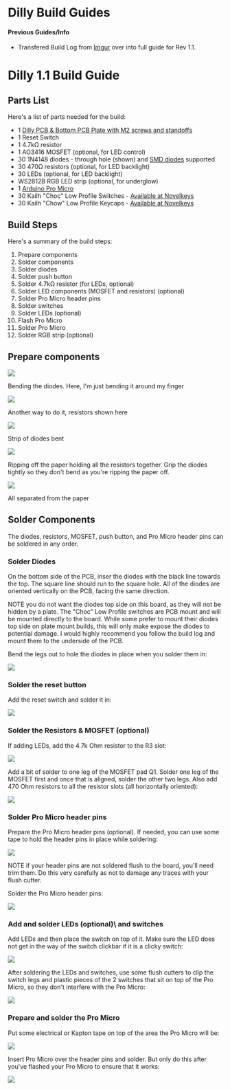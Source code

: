 # Dilly Build Guides

#### Previous Guides/Info
* Transfered Build Log from [Imgur](https://imgur.com/a/oJtOt) over into full guide for Rev 1.1.

# Dilly 1.1 Build Guide

## Parts List

Here's a list of parts needed for the build:

* 1 [Dilly PCB & Bottom PCB Plate with M2 screws and standoffs](https://keeb.io/collections/frontpage/products/dilly-3x10-ortholinear-keyboard-for-kailh-choc-low-profile-switches)
* 1 Reset Switch
* 1 4.7kΩ resistor
* 1 AO3416 MOSFET \(optional, for LED control\)
* 30 1N4148 diodes - through hole \(shown\) and [SMD diodes](https://keeb.io/products/1n4148-diodes) supported
* 30 470Ω resistors \(optional, for LED backlight\)
* 30 LEDs \(optional, for LED backlight\)
* WS2812B RGB LED strip \(optional, for underglow\)
* 1 [Arduino Pro Micro](https://keeb.io/products/pro-micro-5v-16mhz-arduino-compatible-atmega32u4)
* 30 Kailh "Choc" Low Profile Switches - [Available at Novelkeys](https://www.novelkeys.xyz/product-category/switches/)
* 30 Kailh "Chow" Low Profile Keycaps - [Available at Novelkeys](https://www.novelkeys.xyz/product-category/keycaps/)

## Build Steps

Here's a summary of the build steps:

1. Prepare components
2. Solder components
  1. Solder diodes
  2. Solder push button
  3. Solder 4.7kΩ resistor \(for LEDs, optional\)
  4. Solder LED components \(MOSFET and resistors\) \(optional\)
  5. Solder Pro Micro header pins
3. Solder switches
4. Solder LEDs \(optional\)
5. Flash Pro Micro
6. Solder Pro Micro
7. Solder RGB strip \(optional\)

## Prepare components

![](https://i.imgur.com/rrey3ej.jpg)

Bending the diodes. Here, I'm just bending it around my finger

![](https://i.imgur.com/sKo655O.jpg)

Another way to do it, resistors shown here

![](https://i.imgur.com/2D39Ojx.jpg)

Strip of diodes bent

![](https://i.imgur.com/Ys0X30w.jpg)

Ripping off the paper holding all the resistors together. Grip the diodes tightly so they don't bend as you're ripping the paper off.

![](https://i.imgur.com/4cFrb2D.jpg)

All separated from the paper

## Solder Components

The diodes, resistors, MOSFET, push button, and Pro Micro header pins can be soldered in any order.

### Solder Diodes

On the bottom side of the PCB, inser the diodes with the black line towards the top. The square line should run to the square hole. All of the diodes are oriented vertically on the PCB, facing the same direction.

NOTE you do not want the diodes top side on this board, as they will not be hidden by a plate. The "Choc" Low Profile switches are PCB mount and will be mounted directly to the board. While some prefer to mount their diodes top side on plate mount builds, this will only make expose the diodes to potential damage. I would highly recommend you follow the build log and mount them to the underside of the PCB.

Bend the legs out to hole the diodes in place when you solder them in:

![](https://i.imgur.com/AFw8KJ6.jpg)

### Solder the reset button

Add the reset switch and solder it in:

![](https://i.imgur.com/VUBghZk.jpg)

### Solder the Resistors & MOSFET \(optional\)

If adding LEDs, add the 4.7k Ohm resistor to the R3 slot:

![](https://i.imgur.com/m0LmE0p.jpg)

Add a bit of solder to one leg of the MOSFET pad Q1. Solder one leg of the MOSFET first and once that is aligned, solder the other two legs. Also add 470 Ohm resistors to all the resistor slots (all horizontally oriented):

![](https://i.imgur.com/8RGevKf.jpg)

### Solder Pro Micro header pins

Prepare the Pro Micro header pins \(optional)\. If needed, you can use some tape to hold the header pins in place while soldering:

![](https://i.imgur.com/JB9pNgO.jpg)

NOTE if your header pins are not soldered flush to the board, you'll need trim them. Do this very carefully as not to damage any traces with your flush cutter.

Solder the Pro Micro header pins:

![](https://i.imgur.com/lt8GR2G.jpg)

### Add and solder LEDs \(optional)\ and switches

Add LEDs and then place the switch on top of it. Make sure the LED does not get in the way of the switch clickbar if it is a clicky switch:

![](https://i.imgur.com/2ZklBbt.jpg)

After soldering the LEDs and switches, use some flush cutters to clip the switch legs and plastic pieces of the 2 switches that sit on top of the Pro Micro, so they don't interfere with the Pro Micro:

![](https://i.imgur.com/SedSI13.jpg)

### Prepare and solder the Pro Micro

Put some electrical or Kapton tape on top of the area the Pro Micro will be:

![](https://i.imgur.com/aunL0hO.jpg)

Insert Pro Micro over the header pins and solder. But only do this after you've flashed your Pro Micro to ensure that it works:

![](https://i.imgur.com/G49qh0J.jpg)
